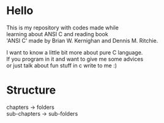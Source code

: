 # Hello

This is my repository with codes made while  
learning about ANSI C and reading book  
'ANSI C' made by Brian W. Kernighan and Dennis M. Ritchie.

I want to know a little bit more about pure C language.  
If you program in it and want to give me some advices  
or just talk about fun stuff in c write to me :)  

# Structure
chapters -> folders  
sub-chapters -> sub-folders  
